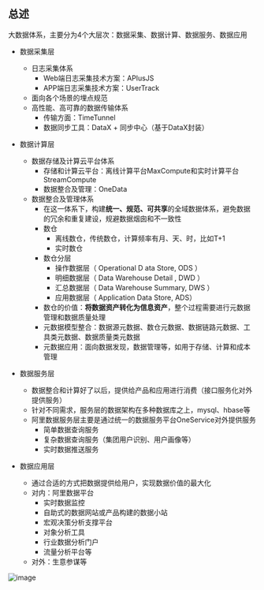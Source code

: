 ## 总述

大数据体系，主要分为4个大层次：数据采集、数据计算、数据服务、数据应用
- 数据采集层
    - 日志采集体系
        - Web端日志采集技术方案：APlusJS
        - APP端日志采集技术方案：UserTrack
    - 面向各个场景的埋点规范
    - 高性能、高可靠的数据传输体系
        - 传输方面：TimeTunnel
        - 数据同步工具：DataX + 同步中心（基于DataX封装）

- 数据计算层
    - 数据存储及计算云平台体系
        - 存储和计算云平台：离线计算平台MaxCompute和实时计算平台StreamCompute
        - 数据整合及管理：OneData
    - 数据整合及管理体系
        - 在这一体系下，构建**统一、规范、可共享**的全域数据体系，避免数据的冗余和重复建设，规避数据烟囱和不一致性
        - 数仓
            - 离线数仓，传统数仓，计算频率有月、天、时，比如T+1
            - 实时数仓
        - 数仓分层
            - 操作数据层（ Operational D ata Store, ODS ）
            - 明细数据层（ Data Warehouse Detail , DWD ）
            - 汇总数据层（ Data Warehouse Summary, DWS ）
            - 应用数据层（ Application Data Store, ADS）
        - 数仓的价值：**将数据资产转化为信息资产**，整个过程需要进行元数据管理和数据质量处理
        - 元数据模型整合：数据源元数据、数仓元数据、数据链路元数据、工具类元数据、数据质量类元数据
        - 元数据应用：面向数据发现，数据管理等，如用于存储、计算和成本管理
- 数据服务层
    - 数据整合和计算好了以后，提供给产品和应用进行消费（接口服务化对外提供服务）
    - 针对不同需求，服务层的数据架构在多种数据库之上，mysql、hbase等
    - 阿里数据服务层主要是通过统一的数据服务平台OneService对外提供服务
        - 简单数据查询服务
        - 复杂数据查询服务（集团用户识别、用户画像等）
        - 实时数据推送服务
- 数据应用层
    - 通过合适的方式把数据提供给用户，实现数据价值的最大化
    - 对内：阿里数据平台
        - 实时数据监控
        - 自助式的数据网站或产品构建的数据小站
        - 宏观决策分析支撑平台
        - 对象分析工具
        - 行业数据分析门户
        - 流量分析平台等
    - 对外：生意参谋等

![image]()